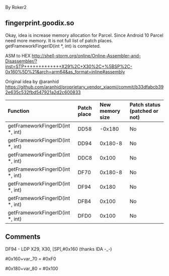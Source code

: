 By Roker2

## fingerprint.goodix.so

Okay, idea is increase memory allocation for Parcel. Since Android 10 Parcel need more memory.
It is not full list of patch places.
getFrameworkFingerID(int *, int) is completed.

ASM to HEX
http://shell-storm.org/online/Online-Assembler-and-Disassembler/?inst=STP+++++++++++++X29%2C+X30%2C+%5BSP%2C-0x160%5D%21&arch=arm64&as_format=inline#assembly

Original idea by @aranhid
https://github.com/aranhid/proprietary_vendor_xiaomi/commit/b33dfabcb392e635c532fbd547921a2d2c600833

| Function                           | Patch place | New memory size | Patch status (patched or not) |
| :--------------------------------- | :---------- | :-------------- | :---------------------------- |
| getFrameworkFingerID(int *, int)   | DD58        | -0x180          | No                            |
| getFrameworkFingerID(int *, int)   | DD94        | 0x180-8         | No                            |
| getFrameworkFingerID(int *, int)   | DDC8        | 0x100           | No                            |
| getFrameworkFingerID(int *, int)   | DF70        | 0x180-8         | No                            |
| getFrameworkFingerID(int *, int)   | DF94        | 0x180           | No                            |
| getFrameworkFingerID(int *, int)   | DFB4        | 0x100           | No                            |
| getFrameworkFingerID(int *, int)   | DFD0        | 0x100           | No                            |

## Comments ##
DF94 - LDP X29, X30, [SP],#0x160 (thanks IDA -_-)

#0x160+var_70 = #0xF0

#0x180+var_80 = #0x100